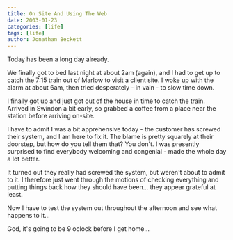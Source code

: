 ```yaml
---
title: On Site And Using The Web
date: 2003-01-23
categories: [life]
tags: [life]
author: Jonathan Beckett
---
```


Today has been a long day already.

We finally got to bed last night at about 2am (again), and I had to get up to catch the 7:15 train out of Marlow to visit a client site. I woke up with the alarm at about 6am, then tried desperately - in vain - to slow time down.

I finally got up and just got out of the house in time to catch the train. Arrived in Swindon a bit early, so grabbed a coffee from a place near the station before arriving on-site.

I have to admit I was a bit apprehensive today - the customer has screwed their system, and I am here to fix it. The blame is pretty squarely at their doorstep, but how do you tell them that? You don't. I was presently surprised to find everybody welcoming and congenial - made the whole day a lot better.

It turned out they really had screwed the system, but weren't about to admit to it. I therefore just went through the motions of checking everything and putting things back how they should have been... they appear grateful at least.

Now I have to test the system out throughout the afternoon and see what happens to it...

God, it's going to be 9 oclock before I get home...